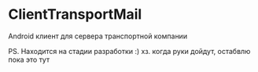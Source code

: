 # ClientTransportMail

Android клиент для сервера транспортной компании

PS. Находится на стадии разработки :) хз. когда руки дойдут, остабвлю пока это тут
